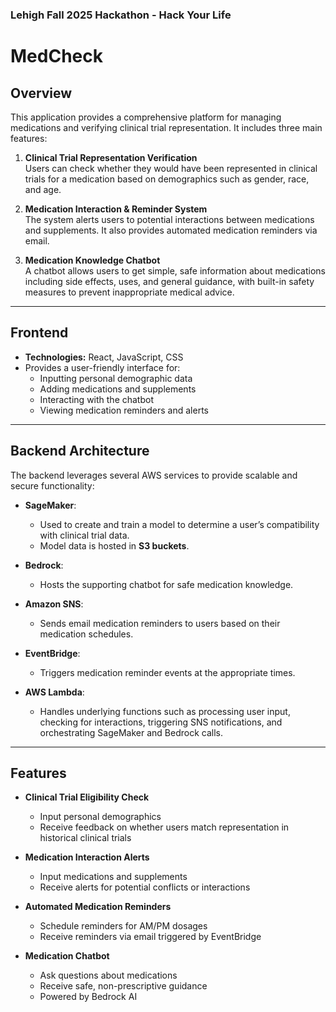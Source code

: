 ### Lehigh Fall 2025 Hackathon - Hack Your Life
# MedCheck
## Overview

This application provides a comprehensive platform for managing medications and verifying clinical trial representation. It includes three main features:

1. **Clinical Trial Representation Verification**  
   Users can check whether they would have been represented in clinical trials for a medication based on demographics such as gender, race, and age.

2. **Medication Interaction & Reminder System**  
   The system alerts users to potential interactions between medications and supplements. It also provides automated medication reminders via email.

3. **Medication Knowledge Chatbot**  
   A chatbot allows users to get simple, safe information about medications including side effects, uses, and general guidance, with built-in safety measures to prevent inappropriate medical advice.

---

## Frontend

- **Technologies:** React, JavaScript, CSS  
- Provides a user-friendly interface for:
  - Inputting personal demographic data
  - Adding medications and supplements
  - Interacting with the chatbot
  - Viewing medication reminders and alerts

---

## Backend Architecture

The backend leverages several AWS services to provide scalable and secure functionality:

- **SageMaker**:  
  - Used to create and train a model to determine a user’s compatibility with clinical trial data.
  - Model data is hosted in **S3 buckets**.

- **Bedrock**:  
  - Hosts the supporting chatbot for safe medication knowledge.

- **Amazon SNS**:  
  - Sends email medication reminders to users based on their medication schedules.

- **EventBridge**:  
  - Triggers medication reminder events at the appropriate times.

- **AWS Lambda**:  
  - Handles underlying functions such as processing user input, checking for interactions, triggering SNS notifications, and orchestrating SageMaker and Bedrock calls.

---

## Features

- **Clinical Trial Eligibility Check**
  - Input personal demographics
  - Receive feedback on whether users match representation in historical clinical trials

- **Medication Interaction Alerts**
  - Input medications and supplements
  - Receive alerts for potential conflicts or interactions

- **Automated Medication Reminders**
  - Schedule reminders for AM/PM dosages
  - Receive reminders via email triggered by EventBridge

- **Medication Chatbot**
  - Ask questions about medications
  - Receive safe, non-prescriptive guidance
  - Powered by Bedrock AI